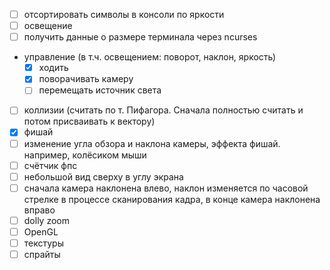 - [ ] отсортировать символы в консоли по яркости
- [ ] освещение
- [ ] получить данные о размере терминала через ncurses
- управление (в т.ч. освещением: поворот, наклон, яркость)
	- [x] ходить
	- [x] поворачивать камеру
	- [ ] перемещать источник света
- [ ] коллизии (считать по т. Пифагора. Сначала полностью считать и потом присваивать к вектору)
- [x] фишай
- [ ] изменение угла обзора и наклона камеры, эффекта фишай. например, колёсиком мыши
- [ ] счётчик фпс
- [ ] небольшой вид сверху в углу экрана
- [ ] сначала камера наклонена влево, наклон изменяется по часовой стрелке в процессе сканирования кадра, в конце камера наклонена вправо
- [ ] dolly zoom
- [ ] OpenGL
- [ ] текстуры
- [ ] спрайты